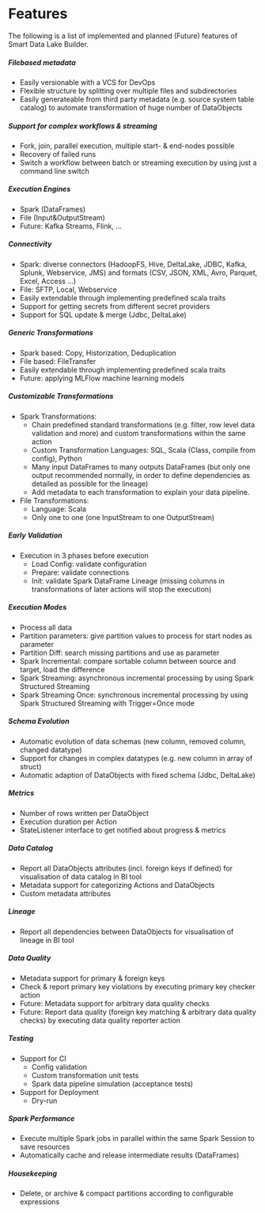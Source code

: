 # Features

The following is a list of implemented and planned (Future) features of Smart Data Lake Builder.

##### Filebased metadata
* Easily versionable with a VCS for DevOps
* Flexible structure by splitting over multiple files and subdirectories
* Easily generateable from third party metadata (e.g. source system table catalog) to automate transformation of huge number of DataObjects

##### Support for complex workflows & streaming
* Fork, join, parallel execution, multiple start- & end-nodes possible
* Recovery of failed runs
* Switch a workflow between batch or streaming execution by using just a command line switch

##### Execution Engines
* Spark (DataFrames)
* File (Input&OutputStream)
* Future: Kafka Streams, Flink, …

##### Connectivity
* Spark: diverse connectors (HadoopFS, Hive, DeltaLake, JDBC, Kafka, Splunk, Webservice, JMS) and formats (CSV, JSON, XML, Avro, Parquet, Excel, Access …)
* File: SFTP, Local, Webservice
* Easily extendable through implementing predefined scala traits
* Support for getting secrets from different secret providers
* Support for SQL update & merge (Jdbc, DeltaLake) 

##### Generic Transformations
* Spark based: Copy, Historization, Deduplication
* File based: FileTransfer
* Easily extendable through implementing predefined scala traits
* Future: applying MLFlow machine learning models

##### Customizable Transformations
* Spark Transformations: 
  * Chain predefined standard transformations (e.g. filter, row level data validation and more) and custom transformations within the same action 
  * Custom Transformation Languages: SQL, Scala (Class, compile from config), Python
  * Many input DataFrames to many outputs DataFrames (but only one output recommended normally, in order to define dependencies as detailed as possible for the lineage)
  * Add metadata to each transformation to explain your data pipeline.
* File Transformations: 
  * Language: Scala
  * Only one to one (one InputStream to one OutputStream)

##### Early Validation
* Execution in 3 phases before execution
  * Load Config: validate configuration
  * Prepare: validate connections
  * Init: validate Spark DataFrame Lineage (missing columns in transformations of later actions will stop the execution)

##### Execution Modes
* Process all data
* Partition parameters: give partition values to process for start nodes as parameter
* Partition Diff: search missing partitions and use as parameter
* Spark Incremental: compare sortable column between source and target, load the difference
* Spark Streaming: asynchronous incremental processing by using Spark Structured Streaming
* Spark Streaming Once: synchronous incremental processing by using Spark Structured Streaming with Trigger=Once mode

##### Schema Evolution
* Automatic evolution of data schemas (new column, removed column, changed datatype)
* Support for changes in complex datatypes (e.g. new column in array of struct)
* Automatic adaption of DataObjects with fixed schema (Jdbc, DeltaLake) 

##### Metrics
* Number of rows written per DataObject
* Execution duration per Action
* StateListener interface to get notified about progress & metrics

##### Data Catalog
* Report all DataObjects attributes (incl. foreign keys if defined) for visualisation of data catalog in BI tool
* Metadata support for categorizing Actions and DataObjects
* Custom metadata attributes

##### Lineage
* Report all dependencies between DataObjects for visualisation of lineage in BI tool

##### Data Quality
* Metadata support for primary & foreign keys
* Check & report primary key violations by executing primary key checker action
* Future: Metadata support for arbitrary data quality checks
* Future: Report data quality (foreign key matching & arbitrary data quality checks) by executing data quality reporter action

##### Testing
* Support for CI
  * Config validation
  * Custom transformation unit tests
  * Spark data pipeline simulation (acceptance tests)
* Support for Deployment
  * Dry-run

##### Spark Performance
* Execute multiple Spark jobs in parallel within the same Spark Session to save resources
* Automatically cache and release intermediate results (DataFrames)

##### Housekeeping
* Delete, or archive & compact partitions according to configurable expressions